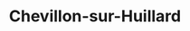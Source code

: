 ---
title: Chevillon-sur-Huillard
url: /chevillon-sur-huillard/
latitude: 47.962
longitude: 2.625
---